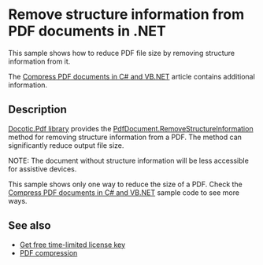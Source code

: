 # Remove structure information from PDF documents in .NET

This sample shows how to reduce PDF file size by removing structure information from it.

The [Compress PDF documents in C# and VB.NET](https://bitmiracle.com/pdf-library/optimize/compress) article contains additional information.

## Description

[Docotic.Pdf library](https://bitmiracle.com/pdf-library/) provides the [PdfDocument.RemoveStructureInformation](https://api.docotic.com/pdfdocument-removestructureinformation) method for removing structure information from a PDF. The method can significantly reduce output file size.

NOTE: The document without structure information will be less accessible for assistive devices.

This sample shows only one way to reduce the size of a PDF. Check the [Compress PDF documents in C# and VB.NET](/Samples/Compression/CompressAllTechniques) sample code to see more ways.

## See also
* [Get free time-limited license key](https://bitmiracle.com/pdf-library/download)
* [PDF compression](https://bitmiracle.com/edit/#compression)